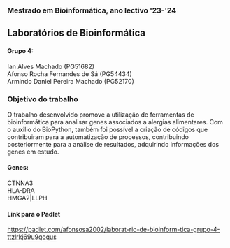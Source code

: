 ### Mestrado em Bioinformática, ano lectivo '23-'24
## Laboratórios de Bioinformática

#### Grupo 4:

Ian Alves Machado (PG51682) <br>
Afonso Rocha Fernandes de Sá (PG54434) <br>
Armindo Daniel Pereira Machado (PG52170) <br>


### Objetivo do trabalho
O trabalho desenvolvido promove a utilização de ferramentas de bioinformática para analisar genes associados a alergias alimentares. Com o auxilio do BioPython, também foi possível a criação de códigos que contribuiram para a automatização de processos, contribuindo posteriormente para a análise de resultados, adquirindo informações dos genes em estudo.

#### Genes:
CTNNA3 <br>
HLA-DRA <br>
HMGA2|LLPH <br>


#### Link para o Padlet

https://padlet.com/afonsosa2002/laborat-rio-de-bioinform-tica-grupo-4-ttzlrkj69u9qoqus
